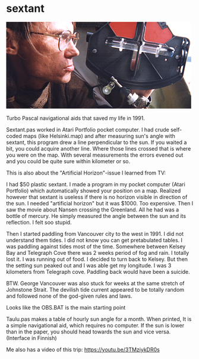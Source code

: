 # sextant

<img src= kuva151.png >

Turbo Pascal navigational aids that saved my life in 1991.

Sextant.pas worked in Atari Portfolio pocket computer. I had crude self-coded maps (like Helsinki.map) and after measuring sun's angle with sextant, this program drew a line perpendicular to the sun. If you waited a bit, you could acquire another line. Where those lines crossed that is where you were on the map. With several measurements the errors evened out and you could be quite sure within kilometer or so.

This is also about the "Artificial Horizon"-issue I learned from TV:

I had $50 plastic sextant. I made a program in my pocket computer (Atari Portfolio) which automatically showed your position on a map. Realized however that sextant is useless if there is no horizon visible in direction of the sun. I needed "artificial horizon" but it was $1000. Too expensive. Then I saw the movie about Nansen crossing the Greenland. All he had was a bottle of mercury. He simply measured the angle between the sun and its reflection. I felt soo stupid.

Then I started paddling from Vancouver city to the west in 1991. I did not understand them tides. I did not know you can get pretabulated tables. I was paddling against tides most of the time. Somewhere between Kelsey Bay and Telegraph Cove there was 2 weeks period of fog and rain. I totally lost it. I was running out of food. I decided to turn back to Kelsey. But then the setting sun peaked out and I was able get my longitude. I was 3 kilometers from Telegraph cove. Paddling back would have been a suicide.
 
BTW. George Vancouver was also stuck for weeks at the same stretch of Johnstone Strait. The devilish tide current appeared to be totally random and followed none of the god-given rules and laws.

Looks like the OBS.BAT is the main starting point

Taulu.pas makes a table of hourly sun angle for a month. When printed, It is a simple navigational aid, which requires no computer. If the sun is lower than in the paper, you should head towards the sun and vice versa. (Interface in Finnish)

Me also has a video of this trip: https://youtu.be/3TMziykDR0s
